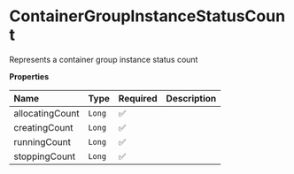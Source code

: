 # ContainerGroupInstanceStatusCount

Represents a container group instance status count

**Properties**

| Name            | Type   | Required | Description |
| :-------------- | :----- | :------- | :---------- |
| allocatingCount | `Long` | ✅       |             |
| creatingCount   | `Long` | ✅       |             |
| runningCount    | `Long` | ✅       |             |
| stoppingCount   | `Long` | ✅       |             |
